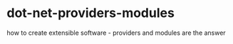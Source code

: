# dot-net-providers-modules

how to create extensible software - providers and modules are the answer
